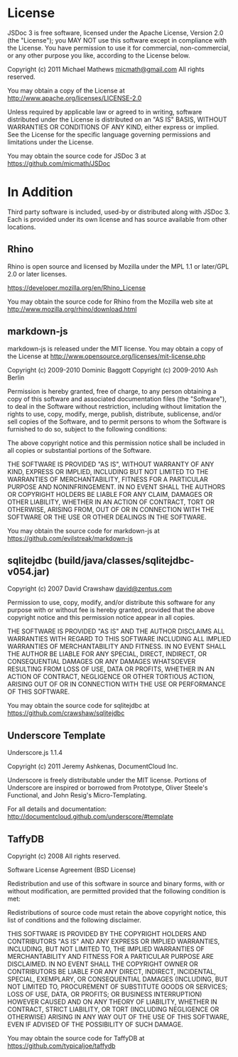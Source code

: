 License
=======

JSDoc 3 is free software, licensed under the Apache License,
Version 2.0 (the "License"); you MAY NOT use this software except in
compliance with the License. You have permission to use it for commercial,
non-commercial, or any other purpose you like, according to the
License below.

Copyright (c) 2011 Michael Mathews <micmath@gmail.com>
All rights reserved.

You may obtain a copy of the License at
http://www.apache.org/licenses/LICENSE-2.0

Unless required by applicable law or agreed to in writing, software
distributed under the License is distributed on an "AS IS" BASIS,
WITHOUT WARRANTIES OR CONDITIONS OF ANY KIND, either express or
implied. See the License for the specific language governing
permissions and limitations under the License.

You may obtain the source code for JSDoc 3 at
https://github.com/micmath/JSDoc


In Addition
===========

Third party software is included, used-by or distributed along
with JSDoc 3. Each is provided under its own license and has source
available from other locations.


Rhino
----

Rhino is open source and licensed by Mozilla under the MPL 1.1 or
later/GPL 2.0 or later licenses.

https://developer.mozilla.org/en/Rhino_License

You may obtain the source code for Rhino from the Mozilla web site at
http://www.mozilla.org/rhino/download.html

markdown-js
----

markdown-js is released under the MIT license. You may obtain a copy of the
License at http://www.opensource.org/licenses/mit-license.php

Copyright (c) 2009-2010 Dominic Baggott
Copyright (c) 2009-2010 Ash Berlin

Permission is hereby granted, free of charge, to any person obtaining a copy
of this software and associated documentation files (the "Software"), to deal
in the Software without restriction, including without limitation the rights
to use, copy, modify, merge, publish, distribute, sublicense, and/or sell
copies of the Software, and to permit persons to whom the Software is
furnished to do so, subject to the following conditions:

The above copyright notice and this permission notice shall be included in
all copies or substantial portions of the Software.

THE SOFTWARE IS PROVIDED "AS IS", WITHOUT WARRANTY OF ANY KIND, EXPRESS OR
IMPLIED, INCLUDING BUT NOT LIMITED TO THE WARRANTIES OF MERCHANTABILITY,
FITNESS FOR A PARTICULAR PURPOSE AND NONINFRINGEMENT. IN NO EVENT SHALL THE
AUTHORS OR COPYRIGHT HOLDERS BE LIABLE FOR ANY CLAIM, DAMAGES OR OTHER
LIABILITY, WHETHER IN AN ACTION OF CONTRACT, TORT OR OTHERWISE, ARISING FROM,
OUT OF OR IN CONNECTION WITH THE SOFTWARE OR THE USE OR OTHER DEALINGS IN
THE SOFTWARE.

You may obtain the source code for markdown-js at
https://github.com/evilstreak/markdown-js

sqlitejdbc (build/java/classes/sqlitejdbc-v054.jar)
----

Copyright (c) 2007 David Crawshaw <david@zentus.com>

Permission to use, copy, modify, and/or distribute this software for any
purpose with or without fee is hereby granted, provided that the above
copyright notice and this permission notice appear in all copies.

THE SOFTWARE IS PROVIDED "AS IS" AND THE AUTHOR DISCLAIMS ALL WARRANTIES
WITH REGARD TO THIS SOFTWARE INCLUDING ALL IMPLIED WARRANTIES OF
MERCHANTABILITY AND FITNESS. IN NO EVENT SHALL THE AUTHOR BE LIABLE FOR
ANY SPECIAL, DIRECT, INDIRECT, OR CONSEQUENTIAL DAMAGES OR ANY DAMAGES
WHATSOEVER RESULTING FROM LOSS OF USE, DATA OR PROFITS, WHETHER IN AN
ACTION OF CONTRACT, NEGLIGENCE OR OTHER TORTIOUS ACTION, ARISING OUT OF
OR IN CONNECTION WITH THE USE OR PERFORMANCE OF THIS SOFTWARE.

You may obtain the source code for sqlitejdbc at
https://github.com/crawshaw/sqlitejdbc

Underscore Template
----

Underscore.js 1.1.4

Copyright (c) 2011 Jeremy Ashkenas, DocumentCloud Inc.

Underscore is freely distributable under the MIT license.
Portions of Underscore are inspired or borrowed from Prototype,
Oliver Steele's Functional, and John Resig's Micro-Templating.

For all details and documentation:
http://documentcloud.github.com/underscore/#template

TaffyDB
----

Copyright (c) 2008 All rights reserved.

Software License Agreement (BSD License)

Redistribution and use of this software in source and binary forms,
with or without modification, are permitted provided that the
following condition is met:

Redistributions of source code must retain the above copyright
notice, this list of conditions and the following disclaimer.

THIS SOFTWARE IS PROVIDED BY THE COPYRIGHT HOLDERS AND CONTRIBUTORS
"AS IS" AND ANY EXPRESS OR IMPLIED WARRANTIES, INCLUDING, BUT NOT
LIMITED TO, THE IMPLIED WARRANTIES OF MERCHANTABILITY AND FITNESS FOR
A PARTICULAR PURPOSE ARE DISCLAIMED. IN NO EVENT SHALL THE COPYRIGHT
OWNER OR CONTRIBUTORS BE LIABLE FOR ANY DIRECT, INDIRECT, INCIDENTAL,
SPECIAL, EXEMPLARY, OR CONSEQUENTIAL DAMAGES (INCLUDING, BUT NOT
LIMITED TO, PROCUREMENT OF SUBSTITUTE GOODS OR SERVICES; LOSS OF USE,
DATA, OR PROFITS; OR BUSINESS INTERRUPTION) HOWEVER CAUSED AND ON ANY
THEORY OF LIABILITY, WHETHER IN CONTRACT, STRICT LIABILITY, OR TORT
(INCLUDING NEGLIGENCE OR OTHERWISE) ARISING IN ANY WAY OUT OF THE USE
OF THIS SOFTWARE, EVEN IF ADVISED OF THE POSSIBILITY OF SUCH DAMAGE.

You may obtain the source code for TaffyDB at
https://github.com/typicaljoe/taffydb
